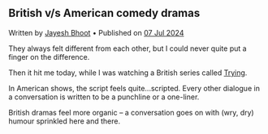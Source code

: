 <article itemscope itemtype="https://schema.org/Article" itemid="urn:uuid:4a3058d8-0c53-4aaa-ad99-daf4254eac48" class="h-entry">

<hgroup>

<h1 class="p-name">British v/s American comedy dramas</h1>

<p>Written by <span class="author-photo-placeholder"></span> <a class="p-author h-card" href="https://bhoot.dev/about">Jayesh Bhoot</a> • Published on <a class="u-url" href=""><time class="dt-published" datetime="2024-07-07">07 Jul 2024</time></a></p>

</hgroup>

<div class="e-content">


They always felt different from each other, but I could never quite put a finger on the difference.

Then it hit me today, while I was watching a British series called [Trying](https://tv.apple.com/in/episode/nikki-and-jason/umc.cmc.2dzdkdvedw0n9h25d49y9lh99?action=playSmartEpisode).

In American shows, the script feels quite...scripted. Every other dialogue in a conversation is written to be a punchline or a one-liner.

British dramas feel more organic – a conversation goes on with (wry, dry) humour sprinkled here and there.

</div>
</article>